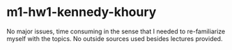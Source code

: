 # m1-hw1-kennedy-khoury
No major issues, time consuming in the sense that I needed to re-familiarize myself with the topics.
No outside sources used besides lectures provided. 